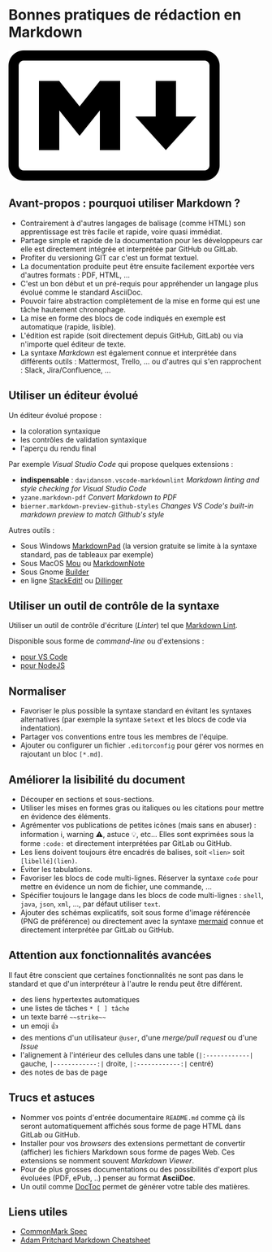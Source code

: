 # Bonnes pratiques de rédaction en Markdown

![logo](images/markdown_logo.svg)

## Avant-propos : pourquoi utiliser Markdown ?

* Contrairement à d'autres langages de balisage (comme HTML) son apprentissage est très facile et rapide, voire quasi immédiat.
* Partage simple et rapide de la documentation pour les développeurs car elle est directement intégrée et interprétée par GitHub ou GitLab.
* Profiter du versioning GIT car c'est un format textuel.
* La documentation produite peut être ensuite facilement exportée vers d'autres formats : PDF, HTML, ...
* C'est un bon début et un pré-requis pour appréhender un langage plus évolué comme le standard AsciiDoc.
* Pouvoir faire abstraction complètement de la mise en forme qui est une tâche hautement chronophage.
* La mise en forme des blocs de code indiqués en exemple est automatique (rapide, lisible).
* L'édition est rapide (soit directement depuis GitHub, GitLab) ou via n'importe quel éditeur de texte.
* La syntaxe _Markdown_ est également connue et interprétée dans différents outils : Mattermost, Trello, ... ou d'autres qui s'en rapprochent : Slack, Jira/Confluence, ...

## Utiliser un éditeur évolué

Un éditeur évolué propose :

* la coloration syntaxique
* les contrôles de validation syntaxique
* l'aperçu du rendu final

Par exemple _Visual Studio Code_ qui propose quelques extensions :

* **indispensable** : `davidanson.vscode-markdownlint` _Markdown linting and style checking for Visual Studio Code_
* `yzane.markdown-pdf` _Convert Markdown to PDF_
* `bierner.markdown-preview-github-styles` _Changes VS Code's built-in markdown preview to match Github's style_

Autres outils :

* Sous Windows [MarkdownPad](http://markdownpad.com/) (la version gratuite se limite à la syntaxe standard, pas de tableaux par exemple)
* Sous MacOS [Mou](http://mouapp.com/) ou [MarkdownNote](http://www.codingrobots.com/markdownnote/)
* Sous Gnome [Builder](https://wiki.gnome.org/Apps/Builder)
* en ligne [StackEdit!](https://stackedit.io/app#) ou [Dillinger](https://dillinger.io/)

## Utiliser un outil de contrôle de la syntaxe

Utiliser un outil de contrôle d'écriture (_Linter_) tel que [Markdown Lint](https://github.com/markdownlint/markdownlint).

Disponible sous forme de _command-line_ ou d'extensions :

* [pour VS Code](https://github.com/DavidAnson/markdownlint)
* [pour NodeJS](https://github.com/igorshubovych/markdownlint-cli)

## Normaliser

* Favoriser le plus possible la syntaxe standard en évitant les syntaxes alternatives (par exemple la syntaxe `Setext` et les blocs de code via indentation).
* Partager vos conventions entre tous les membres de l'équipe.
* Ajouter ou configurer un fichier `.editorconfig` pour gérer vos normes en rajoutant un bloc `[*.md]`.

## Améliorer la lisibilité du document

* Découper en sections et sous-sections.
* Utiliser les mises en formes gras ou italiques ou les citations pour mettre en évidence des éléments.
* Agrémenter vos publications de petites icônes (mais sans en abuser) : information :information_source:, warning :warning:, astuce :bulb:, etc... Elles sont exprimées sous la forme `:code:` et directement interprétées par GitLab ou GitHub.
* Les liens doivent toujours être encadrés de balises, soit `<lien>` soit `[libellé](lien)`.
* Éviter les tabulations.
* Favoriser les blocs de code multi-lignes. Réserver la syntaxe `code` pour mettre en évidence un nom de fichier, une commande, ...
* Spécifier toujours le langage dans les blocs de code multi-lignes : `shell`, `java`, `json`, `xml`, ..., par défaut utiliser `text`.
* Ajouter des schémas explicatifs, soit sous forme d'image référencée (PNG de préférence) ou directement avec la syntaxe [mermaid](https://mermaidjs.github.io/) connue et directement interprétée par GitLab ou GitHub.

## Attention aux fonctionnalités avancées

Il faut être conscient que certaines fonctionnalités ne sont pas dans le standard et que d'un interpréteur à l'autre le rendu peut être différent.

* des liens hypertextes automatiques
* une listes de tâches `* [ ] tâche`
* un texte barré `~~strike~~`
* un emoji :+1:
* des mentions d'un utilisateur `@user`, d'une _merge/pull request_ ou d'une _Issue_
* l'alignement à l'intérieur des cellules dans une table (`|:------------|` gauche, `|------------:|` droite, `|:------------:|` centré)
* des notes de bas de page

## Trucs et astuces

* Nommer vos points d'entrée documentaire `README.md` comme çà ils seront automatiquement affichés sous forme de page HTML dans GitLab ou GitHub.
* Installer pour vos _browsers_ des extensions permettant de convertir (afficher) les fichiers Markdown sous forme de pages Web. Ces extensions se nomment souvent _Markdown Viewer_.
* Pour de plus grosses documentations ou des possibilités d'export plus évoluées (PDF, ePub, ..) penser au format **AsciiDoc**.
* Un outil comme [DocToc](https://github.com/thlorenz/doctoc) permet de générer votre table des matières.

## Liens utiles

* [CommonMark Spec](https://spec.commonmark.org)
* [Adam Pritchard Markdown Cheatsheet](https://github.com/adam-p/markdown-here/wiki/Markdown-Cheatsheet)
